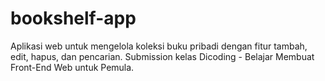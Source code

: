 # bookshelf-app
Aplikasi web untuk mengelola koleksi buku pribadi dengan fitur tambah, edit, hapus, dan pencarian. Submission kelas Dicoding - Belajar Membuat Front-End Web untuk Pemula.
